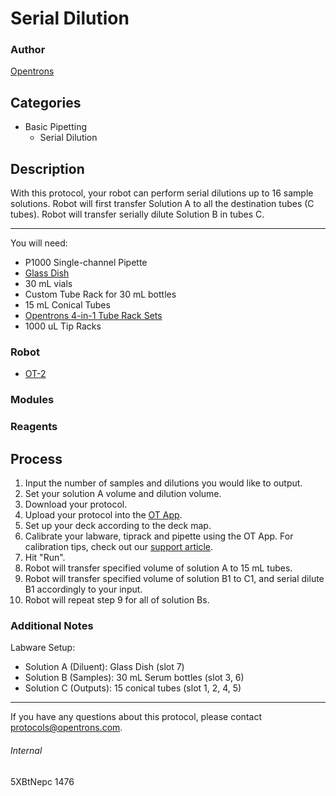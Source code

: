 # Serial Dilution

### Author
[Opentrons](http://www.opentrons.com/)

## Categories
* Basic Pipetting
    * Serial Dilution

## Description
With this protocol, your robot can perform serial dilutions up to 16 sample solutions. Robot will first transfer Solution A to all the destination tubes (C tubes). Robot will transfer serially dilute Solution B in tubes C.

---

You will need:
* P1000 Single-channel Pipette
* [Glass Dish](https://wheaton.com/dish-and-cover-20-slide.html)
* 30 mL vials
* Custom Tube Rack for 30 mL bottles
* 15 mL Conical Tubes
* [Opentrons 4-in-1 Tube Rack Sets](https://shop.opentrons.com/collections/opentrons-tips/products/tube-rack-set-1)
* 1000 uL Tip Racks

### Robot
* [OT-2](https://opentrons.com/ot-2)

### Modules

### Reagents

## Process
1. Input the number of samples and dilutions you would like to output.
2. Set your solution A volume and dilution volume.
3. Download your protocol.
4. Upload your protocol into the [OT App](https://opentrons.com/ot-app).
5. Set up your deck according to the deck map.
6. Calibrate your labware, tiprack and pipette using the OT App. For calibration tips, check out our [support article](https://support.opentrons.com/ot-2/getting-started-software-setup/deck-calibration).
7. Hit "Run".
8. Robot will transfer specified volume of solution A to 15 mL tubes.
9. Robot will transfer specified volume of solution B1 to C1, and serial dilute B1 accordingly to your input.
10. Robot will repeat step 9 for all of solution Bs.


### Additional Notes
Labware Setup:
* Solution A (Diluent): Glass Dish (slot 7)
* Solution B (Samples): 30 mL Serum bottles (slot 3, 6)
* Solution C (Outputs): 15 conical tubes (slot 1, 2, 4, 5)

---

If you have any questions about this protocol, please contact protocols@opentrons.com.

###### Internal
5XBtNepc
1476
